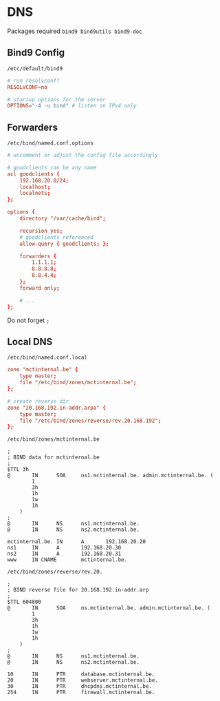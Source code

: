 # DNS

Packages required `bind9 bind9utils bind9-doc`

## Bind9 Config

`/etc/default/bind9`
```conf
# run resolvconf?
RESOLVCONF=no

# startup options for the server
OPTIONS="-4 -u bind" # listen on IPv4 only
```

## Forwarders

`/etc/bind/named.conf.options`
```conf
# uncomment or adjust the config file accordingly

# goodclients can be any name
acl goodclients {
    192.168.20.0/24;
    localhost;
    localnets;
};

options {
    directory "/var/cache/bind";

    recursion yes;
    # goodclients referenced
    allow-query { goodclients; };

    forwarders {
        1.1.1.1;
        8.8.8.8;
        8.8.4.4;
    };
    forward only;

    # ...
};
```
Do not forget `;`

## Local DNS

`/etc/bind/named.conf.local`
```conf
zone "mctinternal.be" {
    type master;
    file "/etc/bind/zones/mctinternal.be";
};

# create reverse dir
zone "20.168.192.in-addr.arpa" {
    type master;
    file "/etc/bind/zones/reverse/rev.20.168.192";
};
```

`/etc/bind/zones/mctinternal.be`
```
;
; BIND data for mctinternal.be
;
$TTL 3h
@       IN      SOA     ns1.mctinternal.be. admin.mctinternal.be. (
        1
        3h
        1h
        1w
        1h
    )
;
@       IN      NS      ns1.mctinternal.be.
@       IN      NS      ns2.mctinternal.be.

mctinternal.be. IN      A       192.168.20.20
ns1     IN      A       192.168.20.30
ns2     IN      A       192.168.20.31
www     IN CNAME        mctinternal.be.
```

`/etc/bind/zones/reverse/rev.20.`
```
;
; BIND reverse file for 20.168.192.in-addr.arp
;
$TTL 604800
@       IN      SOA     ns.mctinternal.be. admin.mctinternal.be. (
        1
        3h
        1h
        1w
        1h
    ) 
;
@       IN      NS      ns1.mctinternal.be.
@       IN      NS      ns2.mctinternal.be.

10      IN      PTR     database.mctinternal.be.
20      IN      PTR     webserver.mctinternal.be.
30      IN      PTR     dhcpdns.mctinternal.be.
254     IN      PTR     firewall.mctinternal.be.
```
